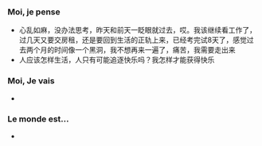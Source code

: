 ### Moi, je pense
- 心乱如麻，没办法思考，昨天和前天一眨眼就过去，哎。我该继续看工作了，过几天又要交房租，还是要回到生活的正轨上来，已经考完试8天了，感觉过去两个月的时间像一个黑洞，我不想再来一遍了，痛苦，我需要走出来
- 人应该怎样生活，人只有可能追逐快乐吗？我怎样才能获得快乐




### Moi, Je vais
- 



### Le monde est...
- 
